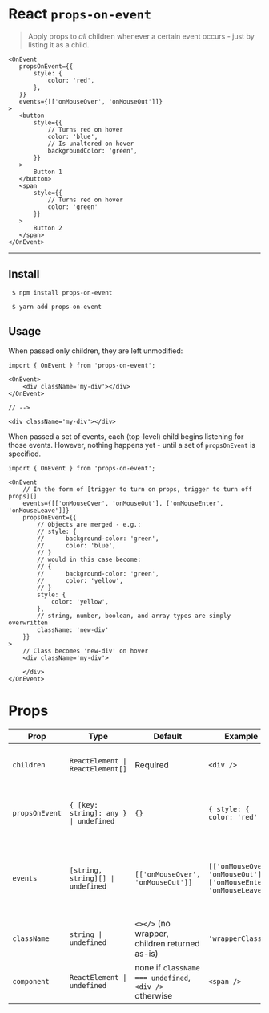 # React `props-on-event`

> Apply props to _all_ children whenever a certain event occurs - just by listing it as a child.

 ```tsx
<OnEvent
    propsOnEvent={{
        style: {
            color: 'red',
        },
    }}
    events={[['onMouseOver', 'onMouseOut']]}
>
    <button
        style={{
            // Turns red on hover
            color: 'blue',
            // Is unaltered on hover
            backgroundColor: 'green',
        }}
    >
        Button 1
    </button>
    <span
        style={{
            // Turns red on hover
            color: 'green'
        }}
    >
        Button 2
    </span>
</OnEvent>
```

---

## Install

```console
 $ npm install props-on-event
```

```console
 $ yarn add props-on-event
```

## Usage

When passed only children, they are left unmodified:

```tsx
import { OnEvent } from 'props-on-event';

<OnEvent>
    <div className='my-div'></div>
</OnEvent>

// -->

<div className='my-div'></div>
```

When passed a set of events, each (top-level) child begins listening for those events. However, nothing happens yet - until a set of `propsOnEvent` is specified.

```tsx
import { OnEvent } from 'props-on-event';

<OnEvent
    // In the form of [trigger to turn on props, trigger to turn off props][]
    events={[['onMouseOver', 'onMouseOut'], ['onMouseEnter', 'onMouseLeave']]}
    propsOnEvent={{
        // Objects are merged - e.g.:
        // style: { 
        //      background-color: 'green', 
        //      color: 'blue', 
        // }
        // would in this case become:
        // {
        //      background-color: 'green',
        //      color: 'yellow',
        // }
        style: {
            color: 'yellow',
        },
        // string, number, boolean, and array types are simply overwritten
        className: 'new-div'
    }}
>
    // Class becomes 'new-div' on hover
    <div className='my-div'>
        
    </div>
</OnEvent>
```

 # Props

| Prop           	| Type                                  	| Default                                                	| Example                                                             	| Description                                                                                                          	|
|----------------	|---------------------------------------	|--------------------------------------------------------	|---------------------------------------------------------------------	|----------------------------------------------------------------------------------------------------------------------	|
| `children`     	| `ReactElement \| ReactElement[]`      	| Required                                               	| `<div />`                                                           	| The children onto which to apply the props (when active)                                                             	|
| `propsOnEvent` 	| `{ [key: string]: any } \| undefined` 	| `{}`                                                   	| `{ style: { color: 'red' } }`                                       	| The props to overwrite/merge with the existing props (when activated)                                                	|
| `events`       	| `[string, string][] \| undefined`     	| `[['onMouseOver', 'onMouseOut']]`                      	| `[['onMouseOver', 'onMouseOut'], ['onMouseEnter', 'onMouseLeave']]` 	| The events to trigger/disable the 'active' state props, in the form of `[trigger to turn on, trigger to turn off][]` 	|
| `className`    	| `string \| undefined`                 	| `<></>` (no wrapper, children returned as-is)          	| `'wrapperClass'`                                                    	| The `className` of the wrapper element                                                                               	|
| `component`    	| `ReactElement \| undefined`           	| none if `className === undefined`, `<div />` otherwise 	| `<span />`                                                          	| The wrapper element within which to contain the children                                                             	|
